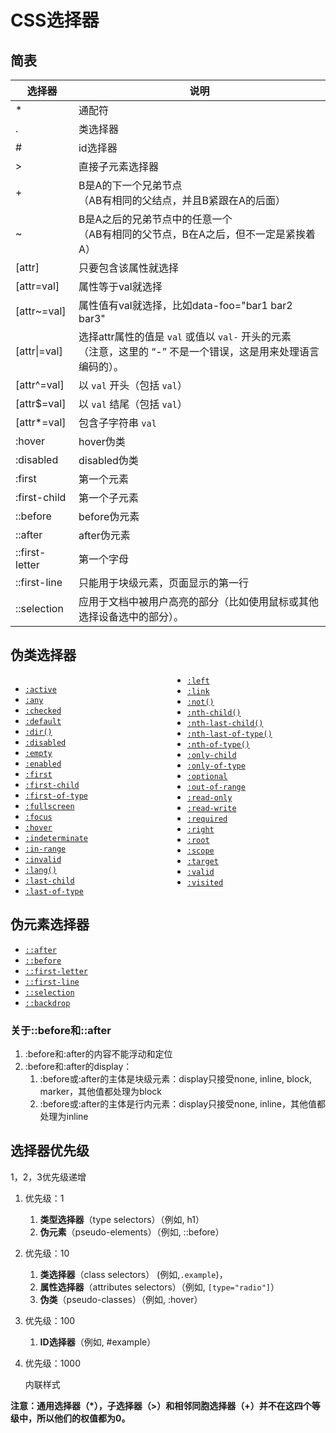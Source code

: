 # CSS选择器

## 简表

| 选择器         | 说明                                                         |
| -------------- | ------------------------------------------------------------ |
| *              | 通配符                                                       |
| .              | 类选择器                                                     |
| #              | id选择器                                                     |
| >              | 直接子元素选择器                                             |
| +              | B是A的下一个兄弟节点<br/>（AB有相同的父结点，并且B紧跟在A的后面） |
| ~              | B是A之后的兄弟节点中的任意一个<br/>（AB有相同的父节点，B在A之后，但不一定是紧挨着A） |
| [attr]         | 只要包含该属性就选择                                         |
| [attr=val]     | 属性等于val就选择                                            |
| [attr~=val]    | 属性值有val就选择，比如data-foo="bar1 bar2 bar3"             |
| [attr\|=val]   | 选择attr属性的值是 `val` 或值以 `val-` 开头的元素<br/> （注意，这里的 “-” 不是一个错误，这是用来处理语言编码的）。 |
| [attr^=val]    | 以 `val` 开头（包括 `val`）                                  |
| [attr$=val]    | 以 `val` 结尾（包括 `val`）                                  |
| [attr*=val]    | 包含子字符串 `val`                                           |
| :hover         | hover伪类                                                    |
| :disabled      | disabled伪类                                                 |
| :first         | 第一个元素                                                   |
| :first-child   | 第一个子元素                                                 |
| ::before       | before伪元素                                                 |
| ::after        | after伪元素                                                  |
| ::first-letter | 第一个字母                                                   |
| ::first-line   | 只能用于块级元素，页面显示的第一行                           |
| ::selection    | 应用于文档中被用户高亮的部分（比如使用鼠标或其他选择设备选中的部分）。 |

## 伪类选择器

<div style="columns:12em"><ul>
 <li><a href=" https://developer.mozilla.org/zh-CN/docs/Web/CSS/:active" title=":active CSS伪类匹配被用户激活的元素。它让页面能在浏览器监测到激活时给出反馈。当用鼠标交互时，它代表的是用户按下按键和松开按键之间的时间。&nbsp;:active 伪类通常用来匹配tab键交互。通常用于但并不限于 <a> 和&nbsp;<button> HTML元素。"><code>:active</code></a></li>
 <li><a href=" https://developer.mozilla.org/zh-CN/docs/Web/CSS/:any" title="The :any() pseudo-class lets you quickly construct sets of similar selectors by establishing groups from which any of the included items will match. This is an alternative to having to repeat the entire selector for the one item that varies."><code>:any</code></a></li>
 <li><a href=" https://developer.mozilla.org/zh-CN/docs/Web/CSS/:checked" title=":checked CSS 伪类选择器表示任何处于选中状态的radio, checkbox或(&quot;select&quot;)&nbsp;元素中的option&nbsp;HTML元素(&quot;option&quot;)。"><code>:checked</code></a></li>
 <li><a href=" https://developer.mozilla.org/zh-CN/docs/Web/CSS/:default" title=":default CSS pseudo-class 表示一组相关元素中的默认表单元素。"><code>:default</code></a></li>
 <li><a href=" https://developer.mozilla.org/zh-CN/docs/Web/CSS/:dir"><code>:dir()</code></a></li>
 <li><a href=" https://developer.mozilla.org/zh-CN/docs/Web/CSS/:disabled" title=":disabled&nbsp;&nbsp;CSS 伪类表示任何被禁用的元素。如果一个元素不能被激活（如选择、点击或接受文本输入）或获取焦点，则该元素处于被禁用状态。元素还有一个启用状态（enabled state），在启用状态下，元素可以被激活或获取焦点。"><code>:disabled</code></a></li>
 <li><a href=" https://developer.mozilla.org/zh-CN/docs/Web/CSS/:empty" title=":empty CSS 伪类 代表没有子元素的元素。子元素只可以是元素节点或文本（包括空格）。注释或处理指令都不会产生影响。"><code>:empty</code></a></li>
 <li><a href=" https://developer.mozilla.org/zh-CN/docs/Web/CSS/:enabled" title="CSS 伪类&nbsp;:enabled&nbsp;表示任何启用的（enabled）元素。如果一个元素能够被激活（如选择、点击或接受文本输入）或获取焦点，则该元素是启用的。元素还有一个禁用的状态（disabled state），在被禁用时，元素不能被激活或获取焦点。"><code>:enabled</code></a></li>
 <li><a href=" https://developer.mozilla.org/zh-CN/docs/Web/CSS/:first" title=":first @page CSS 伪类选择器 描述的是：打印文档的时候，第一页的样式。"><code>:first</code></a></li>
 <li><a href=" https://developer.mozilla.org/zh-CN/docs/Web/CSS/:first-child" title=":first-child CSS pseudo-class 表示在一组兄弟元素中的第一个元素。"><code>:first-child</code></a></li>
 <li><a href=" https://developer.mozilla.org/zh-CN/docs/Web/CSS/:first-of-type"><code>:first-of-type</code></a></li>
 <li><a href=" https://developer.mozilla.org/zh-CN/docs/Web/CSS/:fullscreen" title="css伪类:fullscreen应用于当前处于全屏显示模式的元素。&nbsp;它不仅仅选择顶级元素，还包括所有已显示的栈内元素。"><code>:fullscreen</code></a></li>
 <li><a href=" https://developer.mozilla.org/zh-CN/docs/Web/CSS/:focus" title="CSS伪类&nbsp;:focus表示获得焦点的元素（如表单输入）。当用户点击或触摸元素或通过键盘的 “tab” 键选择它时会被触发。"><code>:focus</code></a></li>
 <li><a href=" https://developer.mozilla.org/zh-CN/docs/Web/CSS/:hover" title=":hover CSS伪类适用于用户使用指示设备虚指一个元素（没有激活它）的情况。这个样式会被任何与链接相关的伪类重写，像:link, :visited, 和 :active等。为了确保生效，:hover规则需要放在:link和:visited规则之后，但是在:active规则之前，按照LVHA的循顺序声明:link－:visited－:hover－:active。"><code>:hover</code></a></li>
 <li><a href=" https://developer.mozilla.org/zh-CN/docs/Web/CSS/:indeterminate" title=":indeterminate CSS 伪类&nbsp;表示状态不确定的表单元素:"><code>:indeterminate</code></a></li>
 <li><a href=" https://developer.mozilla.org/zh-CN/docs/Web/CSS/:in-range" title="该伪类用于给用户一个可视化的提示，表示输入域的当前值处于允许范围内。"><code>:in-range</code></a></li>
 <li><a href=" https://developer.mozilla.org/zh-CN/docs/Web/CSS/:invalid"><code>:invalid</code></a></li>
 <li><a href=" https://developer.mozilla.org/zh-CN/docs/Web/CSS/:lang"><code>:lang()</code></a></li>
 <li><a href=" https://developer.mozilla.org/zh-CN/docs/Web/CSS/:last-child" title=":last-child CSS 伪类&nbsp;代表父元素的最后一个子元素。"><code>:last-child</code></a></li>
 <li><a href=" https://developer.mozilla.org/zh-CN/docs/Web/CSS/:last-of-type" title=":last-of-type CSS 伪类&nbsp;表示了在（它父元素的）子元素列表中，最后一个给定类型的元素。当代码类似Parent&nbsp;tagName:last-of-type的作用区域包含父元素的所有子元素中的最后一个选定元素，也包括子元素的最后一个子元素并以此类推。"><code>:last-of-type</code></a></li>
 <li><a href=" https://developer.mozilla.org/zh-CN/docs/Web/CSS/:left" title=":left CSS 伪类, 需要和@规则&nbsp; @page 配套使用, 对打印文档的左侧页设置CSS样式."><code>:left</code></a></li>
 <li><a href=" https://developer.mozilla.org/zh-CN/docs/Web/CSS/:link" title=":link伪类选择器是用来选中元素当中的链接。它将会选中所有尚未访问的链接，包括那些已经给定了其他伪类选择器的链接（例如:hover选择器，:active选择器，:visited选择器）。为了可以正确地渲染链接元素的样式，:link伪类选择器应当放在其他伪类选择器的前面，并且遵循LVHA的先后顺序，即：:link — :visited — :hover — :active。:focus伪类选择器常伴随在:hover伪类选择器左右，需要根据你想要实现的效果确定它们的顺序。"><code>:link</code></a></li>
 <li><a href=" https://developer.mozilla.org/zh-CN/docs/Web/CSS/:not"><code>:not()</code></a></li>
 <li><a href=" https://developer.mozilla.org/zh-CN/docs/Web/CSS/:nth-child"><code>:nth-child()</code></a></li>
 <li><a href=" https://developer.mozilla.org/zh-CN/docs/Web/CSS/:nth-last-child"><code>:nth-last-child()</code></a></li>
 <li><a href=" https://developer.mozilla.org/zh-CN/docs/Web/CSS/:nth-last-of-type"><code>:nth-last-of-type()</code></a></li>
 <li><a href=" https://developer.mozilla.org/zh-CN/docs/Web/CSS/:nth-of-type"><code>:nth-of-type()</code></a></li>
 <li><a href=" https://developer.mozilla.org/zh-CN/docs/Web/CSS/:only-child" title="CSS伪类:only-child代表了属于某个父元素的唯一一个子元素.等效的选择器还可以写成 :first-child:last-child或者:nth-child(1):nth-last-child(1),当然,前者的权重会低一点."><code>:only-child</code></a></li>
 <li><a href=" https://developer.mozilla.org/zh-CN/docs/Web/CSS/:only-of-type" title="CSS 伪类 :only-of-type 代表了任意一个元素，这个元素没有其他相同类型的兄弟元素。"><code>:only-of-type</code></a></li>
 <li><a href=" https://developer.mozilla.org/zh-CN/docs/Web/CSS/:optional" title=":optional CSS 伪类&nbsp;表示任意没有required属性的&nbsp;<input>，<select> 或&nbsp; <textarea>&nbsp;元素使用它。"><code>:optional</code></a></li>
 <li><a href=" https://developer.mozilla.org/zh-CN/docs/Web/CSS/:out-of-range" title="该伪类用于给用户一个可视化的提示，表示输入域的当前值处于允许范围外。"><code>:out-of-range</code></a></li>
 <li><a href=" https://developer.mozilla.org/zh-CN/docs/Web/CSS/:read-only" title=":read-only CSS 伪类 表示元素不可被用户编辑的状态（如锁定的文本输入框）。"><code>:read-only</code></a></li>
 <li><a href=" https://developer.mozilla.org/zh-CN/docs/Web/CSS/:read-write" title=":read-write CSS 伪类&nbsp;代表一个元素（例如可输入文本的 input元素）可以被用户编辑。"><code>:read-write</code></a></li>
 <li><a href=" https://developer.mozilla.org/zh-CN/docs/Web/CSS/:required" title=":required CSS 伪类&nbsp;表示&nbsp;任意&nbsp;<input> 元素表示任意拥有required属性的&nbsp;<input>&nbsp;或&nbsp;<textarea>&nbsp;元素使用它. 它允许表单在提交之前容易的展示必填字段并且渲染其外观."><code>:required</code></a></li>
 <li><a rel="nofollow" href=" https://developer.mozilla.org/zh-CN/docs/Web/CSS/:right" class="new"><code>:right</code></a></li>
 <li><a href=" https://developer.mozilla.org/zh-CN/docs/Web/CSS/:root" title=":root 这个 CSS 伪类匹配文档树的根元素。对于 HTML 来说，:root 表示 <html> 元素，除了优先级更高之外，与 html 选择器相同。"><code>:root</code></a></li>
 <li><a href=" https://developer.mozilla.org/zh-CN/docs/Web/CSS/:scope" title=":scope&nbsp;属于CSS伪类，它将会匹配作为选择符匹配元素的参考点(css的作用域或作用点)。在HTML中，可以使用<style>的scoped属性来重新定义新的参考点。如果HTML中没有使用这个属性，那么默认的参考点(css的作用域或作用点)是<html>。"><code>:scope</code></a></li>
 <li><a href=" https://developer.mozilla.org/zh-CN/docs/Web/CSS/:target" title=":target CSS 伪类&nbsp;代表一个唯一的页面元素(目标元素)，其ID与当前URL片段匹配&nbsp;."><code>:target</code></a></li>
 <li><a href=" https://developer.mozilla.org/zh-CN/docs/Web/CSS/:valid" title=":valid CSS 伪类表示内容验证正确的<input> 或其他 <form>&nbsp;元素。这能简单地将校验字段展示为一种能让用户辨别出其输入数据的正确性的样式。"><code>:valid</code></a></li>
 <li><a href=" https://developer.mozilla.org/zh-CN/docs/Web/CSS/:visited" title=":visited&nbsp;CSS伪类表示用户已访问过的链接。出于隐私原因，可以使用此选择器修改的样式非常有限。"><code>:visited</code></a></li>
</ul></div>

## 伪元素选择器

- [`::after`](https://developer.mozilla.org/zh-CN/docs/Web/CSS/::after)
- [`::before`](https://developer.mozilla.org/zh-CN/docs/Web/CSS/::before)
- [`::first-letter`](https://developer.mozilla.org/zh-CN/docs/Web/CSS/::first-letter)
- [`::first-line`](https://developer.mozilla.org/zh-CN/docs/Web/CSS/::first-line)
- [`::selection`](https://developer.mozilla.org/zh-CN/docs/Web/CSS/::selection)
- [`::backdrop`](https://developer.mozilla.org/zh-CN/docs/Web/CSS/::backdrop)

### 关于::before和::after

1. :before和:after的内容不能浮动和定位
2. :before和:after的display：
   1. :before或:after的主体是块级元素：display只接受none, inline, block, marker，其他值都处理为block
   2. :before或:after的主体是行内元素：display只接受none, inline，其他值都处理为inline

## 选择器优先级

1，2，3优先级递增

1. 优先级：1

   1. **类型选择器**（type selectors）（例如, h1）
   2. **伪元素**（pseudo-elements）（例如, ::before）

2. 优先级：10

   1. **类选择器**（class selectors） (例如,`.example`)，
   2. **属性选择器**（attributes selectors）（例如, `[type="radio"]`）
   3. **伪类**（pseudo-classes）（例如, :hover）

3. 优先级：100

   1. **ID选择器**（例如, #example）

4. 优先级：1000

   内联样式

**注意：通用选择器（*），子选择器（>）和相邻同胞选择器（+）并不在这四个等级中，所以他们的权值都为0。**

